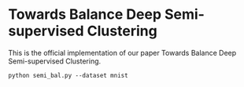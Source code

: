 # Towards Balance Deep Semi-supervised Clustering

This is the official implementation of our paper Towards Balance Deep Semi-supervised Clustering.


```
python semi_bal.py --dataset mnist
```

